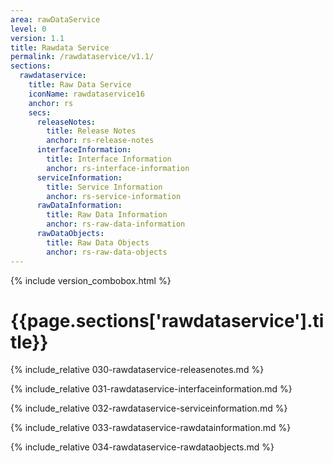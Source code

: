 ```yaml
---
area: rawDataService
level: 0
version: 1.1
title: Rawdata Service
permalink: /rawdataservice/v1.1/
sections:
  rawdataservice:
    title: Raw Data Service
    iconName: rawdataservice16
    anchor: rs
    secs:
      releaseNotes:
        title: Release Notes
        anchor: rs-release-notes
      interfaceInformation:
        title: Interface Information
        anchor: rs-interface-information
      serviceInformation:
        title: Service Information
        anchor: rs-service-information
      rawDataInformation:
        title: Raw Data Information
        anchor: rs-raw-data-information
      rawDataObjects:
        title: Raw Data Objects
        anchor: rs-raw-data-objects
---
```


{% include version_combobox.html %}

<h1 id="{{page.sections['rawdataservice'].anchor}}">{{page.sections['rawdataservice'].title}}</h1>

{% include_relative 030-rawdataservice-releasenotes.md %}

{% include_relative 031-rawdataservice-interfaceinformation.md %}

{% include_relative 032-rawdataservice-serviceinformation.md %}

{% include_relative 033-rawdataservice-rawdatainformation.md %}

{% include_relative 034-rawdataservice-rawdataobjects.md %}
